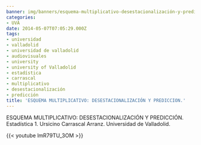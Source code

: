 ```yaml
---
banner: img/banners/esquema-multiplicativo-desestacionalización-y-prediccion.jpg
categories:
- UVA
date: 2014-05-07T07:05:29.000Z
tags:
- universidad
- valladolid
- universidad de valladolid
- audiovisuales
- university
- university of Valladolid
- estadística
- carrascal
- multiplicativo
- desestacionalización
- predicción
title: 'ESQUEMA MULTIPLICATIVO: DESESTACIONALIZACIÓN Y PREDICCION.'
---
```


ESQUEMA MULTIPLICATIVO: DESESTACIONALIZACIÓN Y PREDICCIÓN.
Estadística 1. Ursicino Carrascal Arranz.
Universidad de Valladolid.

{{< youtube lmR79TU_3OM >}}
